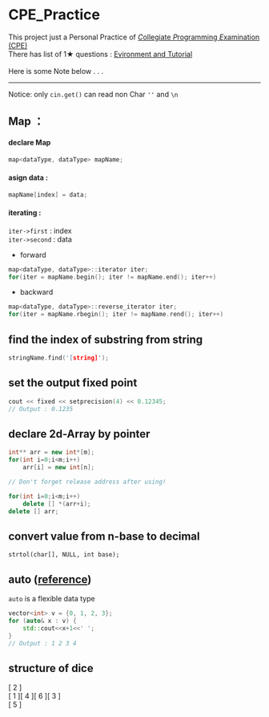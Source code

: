 # CPE_Practice

This project just a Personal Practice of [*C*ollegiate *P*rogramming *E*xamination (CPE)](https://cpe.cse.nsysu.edu.tw/)<br>
There has list of 1★ questions : [Evironment and Tutorial](https://cpe.cse.nsysu.edu.tw/environment.php)<br>
<br>
Here is some Note below . . .

---


Notice: only `cin.get()` can read non Char `''` and `\n` <br>

## Map ：
#### declare Map
```cpp
map<dataType, dataType> mapName;
```
#### asign data : 
```cpp
mapName[index] = data;
```
#### iterating :
`iter->first` : index <br>
`iter->second` : data <br>
- forward
```cpp
map<dataType, dataType>::iterator iter;
for(iter = mapName.begin(); iter != mapName.end(); iter++)
```
- backward
```cpp
map<dataType, dataType>::reverse_iterator iter;
for(iter = mapName.rbegin(); iter != mapName.rend(); iter++)
```

## find the index of substring from string
```cpp
stringName.find('[string]');
```

## set the output fixed point
```cpp
cout << fixed << setprecision(4) << 0.12345;
// Output : 0.1235
```

## declare 2d-Array by pointer
```cpp
int** arr = new int*[m];
for(int i=0;i<m;i++)
    arr[i] = new int[n];

// Don't forget release address after using!

for(int i=0;i<m;i++)
    delete [] *(arr+i);
delete [] arr;
```

## convert value from n-base to decimal
```cpp=
strtol(char[], NULL, int base);
```
## auto ([reference](https://blog.gtwang.org/programming/cpp-auto-variable-tutorial/))
`auto` is a flexible data type
```cpp
vector<int> v = {0, 1, 2, 3};
for (auto& x : v) {
    std::cout<<x+1<<' ';
}
// Output : 1 2 3 4
```

## structure of dice
[ 2 ]  
[ 1 ][ 4 ][ 6 ][ 3 ]  
[ 5 ]  